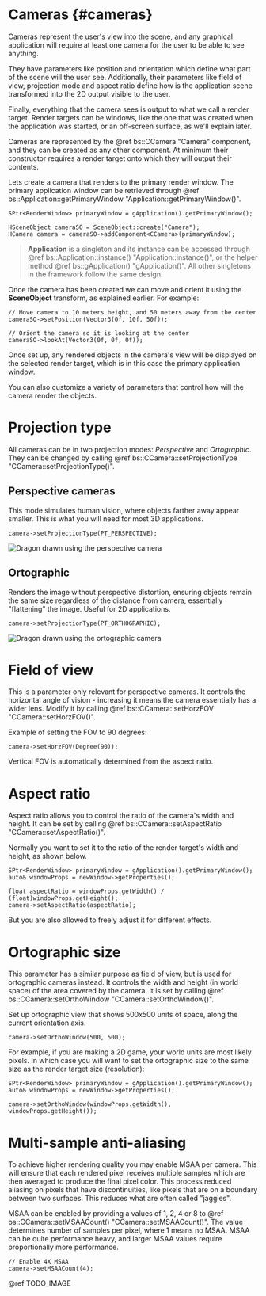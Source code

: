 Cameras 						{#cameras}
===============

Cameras represent the user's view into the scene, and any graphical application will require at least one camera for the user to be able to see anything. 

They have parameters like position and orientation which define what part of the scene will the user see. Additionally, their parameters like field of view, projection mode and aspect ratio define how is the application scene transformed into the 2D output visible to the user. 

Finally, everything that the camera sees is output to what we call a render target. Render targets can be windows, like the one that was created when the application was started, or an off-screen surface, as we'll explain later.

Cameras are represented by the @ref bs::CCamera "Camera" component, and they can be created as any other component. At minimum their constructor requires a render target onto which they will output their contents.

Lets create a camera that renders to the primary render window. The primary application window can be retrieved through @ref bs::Application::getPrimaryWindow "Application::getPrimaryWindow()".

~~~~~~~~~~~~~{.cpp}
SPtr<RenderWindow> primaryWindow = gApplication().getPrimaryWindow();

HSceneObject cameraSO = SceneObject::create("Camera");
HCamera camera = cameraSO->addComponent<CCamera>(primaryWindow);
~~~~~~~~~~~~~

> **Application** is a singleton and its instance can be accessed through @ref bs::Application::instance() "Application::instance()", or the helper method @ref bs::gApplication() "gApplication()". All other singletons in the framework follow the same design.

Once the camera has been created we can move and orient it using the **SceneObject** transform, as explained earlier. For example:
~~~~~~~~~~~~~{.cpp}
// Move camera to 10 meters height, and 50 meters away from the center
cameraSO->setPosition(Vector3(0f, 10f, 50f));

// Orient the camera so it is looking at the center
cameraSO->lookAt(Vector3(0f, 0f, 0f));
~~~~~~~~~~~~~

Once set up, any rendered objects in the camera's view will be displayed on the selected render target, which is in this case the primary application window.

You can also customize a variety of parameters that control how will the camera render the objects.

# Projection type
All cameras can be in two projection modes: *Perspective* and *Ortographic*. They can be changed by calling @ref bs::CCamera::setProjectionType "CCamera::setProjectionType()".

## Perspective cameras
This mode simulates human vision, where objects farther away appear smaller. This is what you will need for most 3D applications.

~~~~~~~~~~~~~{.cpp}
camera->setProjectionType(PT_PERSPECTIVE);
~~~~~~~~~~~~~

![Dragon drawn using the perspective camera](PerspectiveCamera.png)  

## Ortographic
Renders the image without perspective distortion, ensuring objects remain the same size regardless of the distance from camera, essentially "flattening" the image. Useful for 2D applications.

~~~~~~~~~~~~~{.cpp}
camera->setProjectionType(PT_ORTHOGRAPHIC);
~~~~~~~~~~~~~

![Dragon drawn using the ortographic camera](OrtographicCamera.png)  

# Field of view
This is a parameter only relevant for perspective cameras. It controls the horizontal angle of vision - increasing it means the camera essentially has a wider lens. Modify it by calling @ref bs::CCamera::setHorzFOV "CCamera::setHorzFOV()".

Example of setting the FOV to 90 degrees:
~~~~~~~~~~~~~{.cpp}
camera->setHorzFOV(Degree(90));
~~~~~~~~~~~~~

Vertical FOV is automatically determined from the aspect ratio.

# Aspect ratio
Aspect ratio allows you to control the ratio of the camera's width and height. It can be set by calling @ref bs::CCamera::setAspectRatio "CCamera::setAspectRatio()". 

Normally you want to set it to the ratio of the render target's width and height, as shown below.

~~~~~~~~~~~~~{.cpp}
SPtr<RenderWindow> primaryWindow = gApplication().getPrimaryWindow();
auto& windowProps = newWindow->getProperties();

float aspectRatio = windowProps.getWidth() / (float)windowProps.getHeight();
camera->setAspectRatio(aspectRatio);
~~~~~~~~~~~~~

But you are also allowed to freely adjust it for different effects.

# Ortographic size
This parameter has a similar purpose as field of view, but is used for ortographic cameras instead. It controls the width and height (in world space) of the area covered by the camera. It is set by calling @ref bs::CCamera::setOrthoWindow "CCamera::setOrthoWindow()".

Set up ortographic view that shows 500x500 units of space, along the current orientation axis.
~~~~~~~~~~~~~{.cpp}
camera->setOrthoWindow(500, 500);
~~~~~~~~~~~~~

For example, if you are making a 2D game, your world units are most likely pixels. In which case you will want to set the ortographic size to the same size as the render target size (resolution):

~~~~~~~~~~~~~{.cpp}
SPtr<RenderWindow> primaryWindow = gApplication().getPrimaryWindow();
auto& windowProps = newWindow->getProperties();

camera->setOrthoWindow(windowProps.getWidth(), windowProps.getHeight());
~~~~~~~~~~~~~

# Multi-sample anti-aliasing
To achieve higher rendering quality you may enable MSAA per camera. This will ensure that each rendered pixel receives multiple samples which are then averaged to produce the final pixel color. This process reduced aliasing on pixels that have discontinuities, like pixels that are on a boundary between two surfaces. This reduces what are often called "jaggies". 

MSAA can be enabled by providing a values of 1, 2, 4 or 8 to @ref bs::CCamera::setMSAACount() "CCamera::setMSAACount()". The value determines number of samples per pixel, where 1 means no MSAA. MSAA can be quite performance heavy, and larger MSAA values require proportionally more performance. 

~~~~~~~~~~~~~{.cpp}
// Enable 4X MSAA
camera->setMSAACount(4);
~~~~~~~~~~~~~

@ref TODO_IMAGE